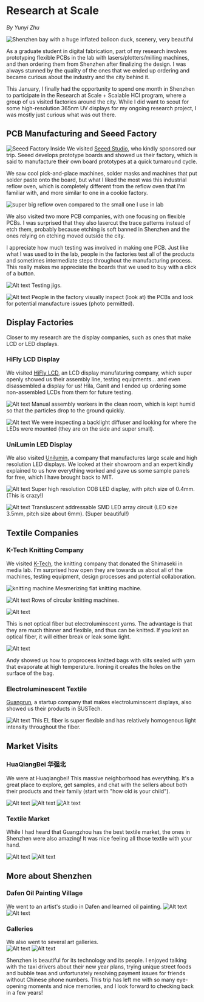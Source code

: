 # Research at Scale
*By Yunyi Zhu*

![Shenzhen bay with a huge inflated balloon duck, scenery, very beautiful](source/5_misc/1_shenzhen.jpg)

As a graduate student in digital fabrication, part of my research involves prototyping flexible PCBs in the lab with lasers/plotters/milling machines, and then ordering them from Shenzhen after finalizing the design. I was always stunned by the quality of the ones that we ended up ordering and became curious about the industry and the city behind it. 

This January, I finally had the opportunity to spend one month in Shenzhen to participate in the Research at Scale + Scalable HCI program, where a group of us visited factories around the city. While I did want to scout for some high-resolution 365nm UV displays for my ongoing research project, I was mostly just curious what was out there. 

## PCB Manufacturing and Seeed Factory 
![Seeed Factory Inside ](source/6_pcb/1_assembly.jpg)
We visited [Seeed Studio](https://www.seeedstudio.com/), who kindly sponsored our trip. Seeed develops prototype boards and showed us their factory, which is said to manufacture their own board prototypes at a quick turnaround cycle. 

We saw cool pick-and-place machines, solder masks and machines that put solder paste onto the board, but what I liked the most was this industrial reflow oven, which is completely different from the reflow oven that I'm familiar with, and more similar to one in a cookie factory. 

![super big reflow oven compared to the small one I use in lab](source/6_pcb/2_reflow-oven.png)

We also visited two more PCB companies, with one focusing on flexible PCBs. I was surprised that they also lasercut the trace patterns instead of etch them, probably because etching is soft banned in Shenzhen and the ones relying on etching moved outside the city. 

I appreciate how much testing was involved in making one PCB. Just like what I was used to in the lab, people in the factories test all of the products and sometimes intermediate steps throughout the manufacturing process. This really makes me appreciate the boards that we used to buy with a click of a button. 

![Alt text](source/6_pcb/4_testing-jig.jpeg)
Testing jigs.

![Alt text](source/6_pcb/3_flex-pcb.jpeg)
People in the factory visually inspect (look at) the PCBs and look for potential manufacture issues (photo permitted). 



## Display Factories
Closer to my research are the display companies, such as ones that make LCD or LED displays. 

### HiFly LCD Display
We visited [HiFly LCD](https://www.hiflyzx.com/), an LCD display manufaturing company, which super openly showed us their assembly line, testing equipments... and even disassembled a display for us! Hila, Ganit and I ended up ordering some non-assembled LCDs from them for future testing. 

![Alt text](source/3_displays/1_LCD/1_assembly.jpg)
Manual assembly workers in the clean room, which is kept humid so that the particles drop to the ground quickly. 

![Alt text](source/3_displays/1_LCD/2_inspection.jpg)
We were inspecting a backlight diffuser and looking for where the LEDs were mounted (they are on the side and super small).

### UniLumin LED Display
We also visited [Unilumin](https://www.unilumin.com/), a company that manufactures large scale and high resolution LED displays. We looked at their showroom and an expert kindly explained to us how everything worked and gave us some sample panels for free, which I have brought back to MIT. 

![Alt text](source/3_displays/2_LED/2_COB.jpg)
Super high resolution COB LED display, with pitch size of 0.4mm. (This is crazy!)

![Alt text](source/3_displays/2_LED/1_transluscent.jpeg)
Transluscent addressable SMD LED array circuit (LED size 3.5mm, pitch size about 6mm). (Super beautiful!) 


## Textile Companies 

### K-Tech Knitting Company
We visited [K-Tech](http://k-works.com.cn/), the knitting company that donated the Shimaseki in media lab. I'm surprised how open they are towards us about all of the machines, testing equipment, design processes and potential collaboration. 

![knitting machine](source/4_textile/1_k-tech/2_knitting-machine.gif)
Mesmerizing flat knitting machine.

![Alt text](source/4_textile/1_k-tech/3_knitting-machine.jpg)
Rows of circular knitting machines.

![Alt text](source/4_textile/1_k-tech/1_EL-knit.gif)

This is not optical fiber but electroluminscent yarns. The advantage is that they are much thinner and flexible, and thus can be knitted. If you knit an optical fiber, it will either break or leak some light. 

![Alt text](source/4_textile/1_k-tech/4_bag.gif)

Andy showed us how to proprocess knitted bags with slits sealed with yarn that evaporate at high temperature. Ironing it creates the holes on the surface of the bag. 

### Electroluminescent Textile
[Guangrun](https://www.xiaohongshu.com/user/profile/624fcd440000000021027855), a startup company that makes electroluminscent displays, also showed us their products in SUSTech. 

![Alt text](source/4_textile/2_EL-fiber/1_EL-fiber.jpeg)
This EL fiber is super flexible and has relatively homogenous light intensity throughout the fiber.

## Market Visits

### HuaQiangBei 华强北
We were at Huaqiangbei! This massive neighborhood has everything. It's a great place to explore, get samples, and chat with the sellers about both their products and their family (start with "how old is your child"). 

![Alt text](source/1_hqb/3_hqb.jpeg)
![Alt text](source/1_hqb/1_stuff.jpg)
![Alt text](source/1_hqb/2_LED.jpg)

### Textile Market
While I had heard that Guangzhou has the best textile market, the ones in Shenzhen were also amazing! It was nice feeling all those textile with your hand. 

![Alt text](source/4_textile/3_textile-market/1_metal.jpg)
![Alt text](source/4_textile/3_textile-market/2_textile.jpeg)

## More about Shenzhen

### Dafen Oil Painting Village
We went to an artist's studio in Dafen and learned oil painting. 
![Alt text](source/5_misc/3_art-studio.jpg)
![Alt text](source/5_misc/4_art-studio.jpg)

### Galleries 
We also went to several art galleries.  
![Alt text](source/5_misc/2_musem.jpeg)
![Alt text](source/5_misc/6.gif)


Shenzhen is beautiful for its technology and its people. I enjoyed talking with the taxi drivers about their new year plans, trying unique street foods and bubble teas and unfortunately resolving payment issues for friends without Chinese phone numbers. This trip has left me with so many eye-opening moments and nice memories, and I look forward to checking back in a few years!


